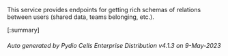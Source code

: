 






This service provides endpoints for getting rich schemas of relations between users (shared data, teams belonging, etc.).

[:summary]

###### Auto generated by Pydio Cells Enterprise Distribution v4.1.3 on 9-May-2023
